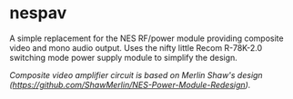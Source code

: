 # nespav
A simple replacement for the NES RF/power module providing composite video and mono audio output. Uses the nifty little Recom R-78K-2.0 switching mode power supply module to simplify the design.

_Composite video amplifier circuit is based on Merlin Shaw's design (https://github.com/ShawMerlin/NES-Power-Module-Redesign)._
